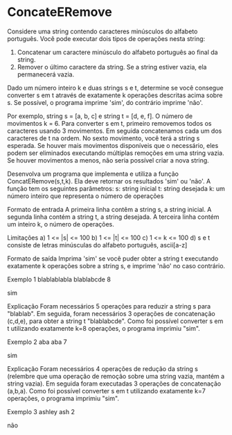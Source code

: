 # ConcateERemove
Considere uma string contendo caracteres minúsculos do alfabeto português. Você pode executar dois tipos de operações nesta string:
1. Concatenar um caractere minúsculo do alfabeto português ao final da string.
2. Remover o último caractere da string. Se a string estiver vazia, ela permanecerá vazia.

Dado um número inteiro k e duas strings s e t, determine se você consegue converter s em t através de exatamente k operações descritas acima sobre s. Se possível, o programa imprime 'sim', do contrário imprime 'não'.

Por exemplo, string s = [a, b, c] e string t = [d, e, f]. O número de movimentos k = 6. Para converter s em t, primeiro removemos todos os caracteres usando 3 movimentos. Em seguida concatenamos cada um dos caracteres de t na ordem. No sexto movimento, você terá a string s esperada. Se houver mais movimentos disponíveis que o necessário, eles podem ser eliminados executando múltiplas remoções em uma string vazia. Se houver movimentos a menos, não seria possível criar a nova string.

Desenvolva um programa que implementa e utiliza a função ConcatERemove(s,t,k). Ela deve retornar os resultados 'sim' ou 'não'.
A função tem os seguintes parâmetros:
s: string inicial
t: string desejada
k: um número inteiro que representa o número de operações

Formato de entrada
A primeira linha contêm a string s, a string inicial.
A segunda linha contém a string t, a string desejada.
A terceira linha contém um inteiro k, o número de operações.

Limitações
a) 1 <= |s| <= 100
b) 1 <= |t| <= 100
c) 1 <= k <= 100
d) s e t consiste de letras minúsculas do alfabeto português, ascii[a-z]

Formato de saída
Imprima 'sim' se você puder obter a string t executando exatamente k operações sobre a string s, e imprime 'não' no caso contrário.

Exemplo 1
blablablabla
blablabcde
8

sim

Explicação
Foram necessários 5 operações para reduzir a string s para "blablab". Em seguida, foram necessários 3 operações de concatenação (c,d,e), para obter a string t "blablabcde". Como foi possível converter s em t utilizando exatamente k=8 operações, o programa imprimiu "sim".

Exemplo 2
aba
aba
7

sim

Explicação
Foram necessários 4 operações de redução da string s (relembre que uma operação de remoção sobre uma string vazia, mantém a string vazia). Em seguida foram executadas 3 operações de concatenação (a,b,a). Como foi possível converter s em t utilizando exatamente k=7 operações, o programa imprimiu "sim".

Exemplo 3
ashley
ash
2

não
